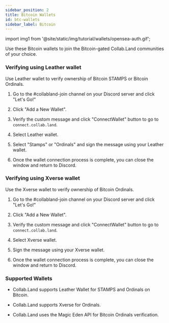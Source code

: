 ```yaml
---
sidebar_position: 2
title: Bitcoin Wallets
id: btc-wallets
sidebar_label: Bitcoin
---
```


import img1 from '@site/static/img/tutorial/wallets/opensea-auth.gif';

Use these Bitcoin wallets to join the Bitcoin-gated Collab.Land communities of your choice.

### Verifying using Leather wallet

Use Leather wallet to verify ownership of Bitcoin STAMPS or Bitcoin Ordinals.

1. Go to the #collabland-join channel on your Discord server and click "Let's Go!"

2. Click "Add a New Wallet".

3. Verify the custom message and click "ConnectWallet" button to go to `connect.collab.land`.

4. Select Leather wallet.

5. Select "Stamps" or "Ordinals" and sign the message using your Leather wallet.

6. Once the wallet connection process is complete, you can close the window and return to Discord.

### Verifying using Xverse wallet

Use the Xverse wallet to verify ownership of Bitcoin Ordinals.

1. Go to the #collabland-join channel on your Discord server and click "Let's Go!"

2. Click "Add a New Wallet".

3. Verify the custom message and click "ConnectWallet" button to go to `connect.collab.land`.

4. Select Xverse wallet.

5. Sign the message using your Xverse wallet.

6. Once the wallet connection process is complete, you can close the window and return to Discord.

<!-- <div class="text--center">
  <img  src={img1} alt="Verify with OpenSea" />
</div> -->

### Supported Wallets

- Collab.Land supports Leather Wallet for STAMPS and Ordinals on Bitcoin.

- Collab.Land supports Xverse for Ordinals.

- Collab.Land uses the Magic Eden API for Bitcoin Ordinals verification.
